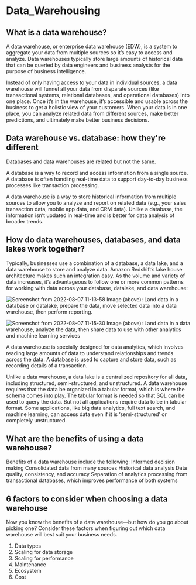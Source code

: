 # Data_Warehousing

## What is a data warehouse?

A data warehouse, or enterprise data warehouse (EDW), is a system to aggregate your data from multiple sources so it’s easy to access and analyze. Data warehouses typically store large amounts of historical data that can be queried by data engineers and business analysts for the purpose of business intelligence.

Instead of only having access to your data in individual sources, a data warehouse will funnel all your data from disparate sources (like transactional systems, relational databases, and operational databases) into one place. Once it’s in the warehouse, it’s accessible and usable across the business to get a holistic view of your customers. When your data is in one place, you can analyze related data from different sources, make better predictions, and ultimately make better business decisions.

## Data warehouse vs. database: how they're different

Databases and data warehouses are related but not the same.

A database is a way to record and access information from a single source. A database is often handling real-time data to support day-to-day business processes like transaction processing.

A data warehouse is a way to store historical information from multiple sources to allow you to analyze and report on related data (e.g., your sales transaction data, mobile app data, and CRM data). Unlike a database, the information isn’t updated in real-time and is better for data analysis of broader trends.

## How do data warehouses, databases, and data lakes work together?
Typically, businesses use a combination of a database, a data lake, and a data warehouse to store and analyze data. Amazon Redshift’s lake house architecture makes such an integration easy.
As the volume and variety of data increases, it’s advantageous to follow one or more common patterns for working with data across your database, datalake, and data warehouse:

![Screenshot from 2022-08-07 11-13-58](https://user-images.githubusercontent.com/99721045/183277121-50726995-ec1c-4499-9f97-9bc85599222e.png)
     Image (above): Land data in a database or datalake, prepare the data, move selected data into a data warehouse, then perform reporting.

![Screenshot from 2022-08-07 11-15-30](https://user-images.githubusercontent.com/99721045/183277166-00dd4015-55c1-42c9-96c7-c7f4eab736eb.png)
     Image (above): Land data in a data warehouse, analyze the data, then share data to use with other analytics and machine learning services

A data warehouse is specially designed for data analytics, which involves reading large amounts of data to understand relationships and trends across the data. A database is used to capture and store data, such as recording details of a transaction.

Unlike a data warehouse, a data lake is a centralized repository for all data, including structured, semi-structured, and unstructured. A data warehouse requires that the data be organized in a tabular format, which is where the schema comes into play. The tabular format is needed so that SQL can be used to query the data. But not all applications require data to be in tabular format. Some applications, like big data analytics, full text search, and machine learning, can access data even if it is ‘semi-structured’ or completely unstructured.

## What are the benefits of using a data warehouse?

Benefits of a data warehouse include the following:
  Informed decision making
  Consolidated data from many sources
  Historical data analysis
  Data quality, consistency, and accuracy
  Separation of analytics processing from transactional databases, which improves performance of both systems
  
## 6 factors to consider when choosing a data warehouse
Now you know the benefits of a data warehouse—but how do you go about picking one? Consider these factors when figuring out which data warehouse will best suit your business needs.
1. Data types
2. Scaling for data storage
3. Scaling for performance
4. Maintenance
5. Ecosystem
6. Cost
